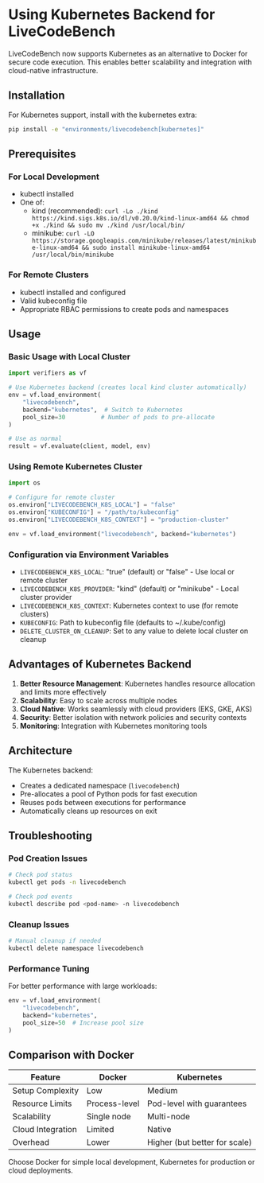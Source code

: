 # Using Kubernetes Backend for LiveCodeBench

LiveCodeBench now supports Kubernetes as an alternative to Docker for secure code execution. This enables better scalability and integration with cloud-native infrastructure.

## Installation

For Kubernetes support, install with the kubernetes extra:

```bash
pip install -e "environments/livecodebench[kubernetes]"
```

## Prerequisites

### For Local Development
- kubectl installed
- One of:
  - kind (recommended): `curl -Lo ./kind https://kind.sigs.k8s.io/dl/v0.20.0/kind-linux-amd64 && chmod +x ./kind && sudo mv ./kind /usr/local/bin/`
  - minikube: `curl -LO https://storage.googleapis.com/minikube/releases/latest/minikube-linux-amd64 && sudo install minikube-linux-amd64 /usr/local/bin/minikube`

### For Remote Clusters
- kubectl installed and configured
- Valid kubeconfig file
- Appropriate RBAC permissions to create pods and namespaces

## Usage

### Basic Usage with Local Cluster

```python
import verifiers as vf

# Use Kubernetes backend (creates local kind cluster automatically)
env = vf.load_environment(
    "livecodebench",
    backend="kubernetes",  # Switch to Kubernetes
    pool_size=30          # Number of pods to pre-allocate
)

# Use as normal
result = vf.evaluate(client, model, env)
```

### Using Remote Kubernetes Cluster

```python
import os

# Configure for remote cluster
os.environ["LIVECODEBENCH_K8S_LOCAL"] = "false"
os.environ["KUBECONFIG"] = "/path/to/kubeconfig"
os.environ["LIVECODEBENCH_K8S_CONTEXT"] = "production-cluster"

env = vf.load_environment("livecodebench", backend="kubernetes")
```

### Configuration via Environment Variables

- `LIVECODEBENCH_K8S_LOCAL`: "true" (default) or "false" - Use local or remote cluster
- `LIVECODEBENCH_K8S_PROVIDER`: "kind" (default) or "minikube" - Local cluster provider
- `LIVECODEBENCH_K8S_CONTEXT`: Kubernetes context to use (for remote clusters)
- `KUBECONFIG`: Path to kubeconfig file (defaults to ~/.kube/config)
- `DELETE_CLUSTER_ON_CLEANUP`: Set to any value to delete local cluster on cleanup

## Advantages of Kubernetes Backend

1. **Better Resource Management**: Kubernetes handles resource allocation and limits more effectively
2. **Scalability**: Easy to scale across multiple nodes
3. **Cloud Native**: Works seamlessly with cloud providers (EKS, GKE, AKS)
4. **Security**: Better isolation with network policies and security contexts
5. **Monitoring**: Integration with Kubernetes monitoring tools

## Architecture

The Kubernetes backend:
- Creates a dedicated namespace (`livecodebench`)
- Pre-allocates a pool of Python pods for fast execution
- Reuses pods between executions for performance
- Automatically cleans up resources on exit

## Troubleshooting

### Pod Creation Issues
```bash
# Check pod status
kubectl get pods -n livecodebench

# Check pod events
kubectl describe pod <pod-name> -n livecodebench
```

### Cleanup Issues
```bash
# Manual cleanup if needed
kubectl delete namespace livecodebench
```

### Performance Tuning

For better performance with large workloads:
```python
env = vf.load_environment(
    "livecodebench",
    backend="kubernetes",
    pool_size=50  # Increase pool size
)
```

## Comparison with Docker

| Feature | Docker | Kubernetes |
|---------|--------|------------|
| Setup Complexity | Low | Medium |
| Resource Limits | Process-level | Pod-level with guarantees |
| Scalability | Single node | Multi-node |
| Cloud Integration | Limited | Native |
| Overhead | Lower | Higher (but better for scale) |

Choose Docker for simple local development, Kubernetes for production or cloud deployments.